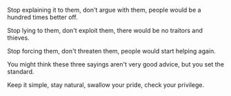 Stop explaining it to them,
don't argue with them,
people would be a hundred times better off.

Stop lying to them,
don't exploit them,
there would be no traitors and thieves.

Stop forcing them,
don't threaten them,
people would start helping again.

You might think these three sayings
aren't very good advice,
but you set the standard.

Keep it simple,
stay natural,
swallow your pride,
check your privilege.
